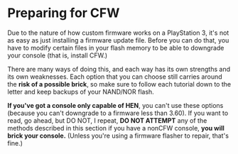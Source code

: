 # Preparing for CFW

Due to the nature of how custom firmware works on a PlayStation 3, it's not as easy as just installing a firmware update file. Before you can do that, you have to modify certain files in your flash memory to be able to downgrade your console (that is, install CFW.)

There are many ways of doing this, and each way has its own strengths and its own weaknesses. Each option that you can choose still carries around the **risk of a possible brick**, so make sure to follow each tutorial down to the letter and keep backups of your NAND/NOR flash.

**If you've got a console only capable of HEN**, you can't use these options (because you can't downgrade to a firmware less than 3.60). If you want to read, go ahead, but DO NOT, I repeat, **DO NOT ATTEMPT** any of the methods described in this section if you have a nonCFW console, **you will brick your console.** (Unless you're using a firmware flasher to repair, that's fine.)
